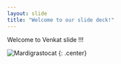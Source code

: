 ```yaml
---
layout: slide
title: "Welcome to our slide deck!"
---
```


Welcome to Venkat slide !!!

![Mardigrastocat](https://octodex.github.com/images/Mardigrastocat.png)
{: .center}
